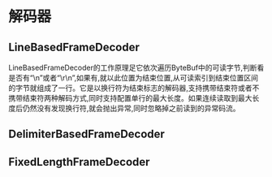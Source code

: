 # 解码器

## LineBasedFrameDecoder

LineBasedFrameDecoder的工作原理足它依次遍历ByteBuf中的可读字节,判断看是否有“\n”或者“\r\n”,如果有,就以此位置为结束位置,从可读索引到结束位置区间的字节就组成了一行。它是以换行符为结束标志的解码器,支持携带结束符或者不携带结束符两种解码方式,同时支持配置单行的最大长度。如果连续读取到最大长度后仍然没有发现换行符,就会抛出异常,同时忽略掉之前读到的异常码流。

## DelimiterBasedFrameDecoder



## FixedLengthFrameDecoder
